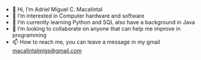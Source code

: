 - 👋 Hi, I’m Adriel Miguel C. Macalintal
- 👀 I’m interested in Computer hardware and software
- 🌱 I’m currently learning Python and SQL also have a background in Java
- 💞️ I’m looking to collaborate on anyone that can help me improve in programming
- 📫 How to reach me, you can leave a message in my gmail macalintalmigs@gmail.com

<!---
amcm1234/amcm1234 is a ✨ special ✨ repository because its `README.md` (this file) appears on your GitHub profile.
You can click the Preview link to take a look at your changes.
--->
